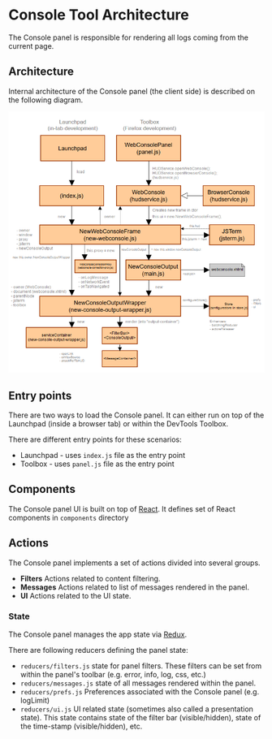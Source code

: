 # Console Tool Architecture

The Console panel is responsible for rendering all logs coming from the current page.

## Architecture

Internal architecture of the Console panel (the client side) is described
on the following diagram.

![Console panel architecture](console-panel-architecture.png)

## Entry points

There are two ways to load the Console panel. It can either run on top
of the Launchpad (inside a browser tab) or within the DevTools Toolbox.

There are different entry points for these scenarios:
* Launchpad - uses `index.js` file as the entry point
* Toolbox - uses `panel.js` file as the entry point

## Components

The Console panel UI is built on top of [React](../frontend/react.md). It defines set of React components in `components` directory

## Actions

The Console panel implements a set of actions divided into several groups.

* **Filters** Actions related to content filtering.
* **Messages** Actions related to list of messages rendered in the panel.
* **UI** Actions related to the UI state.

### State

The Console panel manages the app state via [Redux](../frontend/redux.md).

There are following reducers defining the panel state:

* `reducers/filters.js` state for panel filters. These filters can be set from within the panel's toolbar (e.g. error, info, log, css, etc.)
* `reducers/messages.js` state of all messages rendered within the panel.
* `reducers/prefs.js` Preferences associated with the Console panel (e.g. logLimit)
* `reducers/ui.js` UI related state (sometimes also called a presentation state). This state contains state of the filter bar (visible/hidden), state of the time-stamp (visible/hidden), etc.
